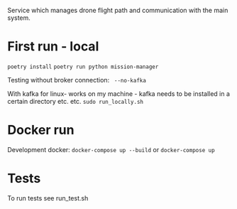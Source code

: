Service which manages drone flight path and communication with the main system.

# First run - local
```poetry install```
```poetry run python mission-manager```

Testing without broker connection:
``` --no-kafka```

With kafka for linux- works on my machine - kafka needs to be installed in a certain directory etc. etc.
```sudo run_locally.sh```

# Docker run

Development docker:
```docker-compose up --build```
or
```docker-compose up```

# Tests
To run tests see run_test.sh